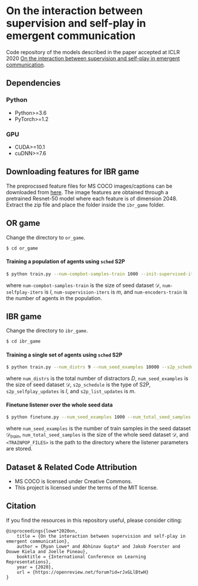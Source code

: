 On the interaction between supervision and self-play in emergent communication
==================================
Code repository of the models described in the paper accepted at ICLR 2020 
[On the interaction between supervision and self-play in emergent communication](https://openreview.net/pdf?id=rJxGLlBtwH "On the interaction between supervision and self-play in emergent communication").

Dependencies
------------------
### Python
* Python>=3.6
* PyTorch>=1.2

### GPU
* CUDA>=10.1
* cuDNN>=7.6


Downloading features for IBR game
-------
The preprocssed feature files for MS COCO images/captions can be downloaded from [here](https://www.google.com). The image features are obtained through a pretrained Resnet-50 model where each feature is of dimension 2048.
Extract the zip file and place the folder inside the `ibr_game` folder.



OR game
------------------
Change the directory to `or_game`.
```bash
$ cd or_game
```

#### Training a population of agents using `sched` S2P
```bash
$ python train.py --num-compbot-samples-train 1000 --init-supervised-iters 5 --num-selfplay-iters 20 --num-supervised-iters 5 --num-iters 100 --num-encoders-train 50
```
where `num-compbot-samples-train` is the size of seed dataset $\mathcal{D}$, `num-selfplay-iters` is $l$, `num-supervision-iters` is $m$, and `num-encoders-train` is the number of agents in the population.


IBR game
------------------
Change the directory to `ibr_game`.

```bash
$ cd ibr_game
```
#### Training a single set of agents using `sched` S2P
```bash
$ python train.py --num_distrs 9 --num_seed_examples 10000 --s2p_schedule sched --s2p_selfplay_updates 50 --s2p_spk_updates 50 --s2p_list_updates 50 --min_list_steps 2000 --min_spk_steps 1000 --max_iters 300
```
where `num_distrs` is the total number of distractors $D$, `num_seed_examples` is the size of seed dataset $\mathcal{D}$, `s2p_schedule` is the type of S2P, `s2p_selfplay_updates` is $l$, and `s2p_list_updates` is $m$.

#### Finetune listener over the whole seed data
```bash
$ python finetune.py --num_seed_examples 1000 --num_total_seed_samples 10000 --num_distrs 9  ----trainpop_files <TRAINPOP_FILES>
```
where `num_seed_examples` is the number of train samples in the seed dataset $\mathcal{D}_{train}$, `num_total_seed_samples` is the size of the whole seed dataset $\mathcal{D}$, and `<TRAINPOP_FILES>` is the path to the directory where the listener parameters are stored.

Dataset & Related Code Attribution
------------------
* MS COCO is licensed under Creative Commons.
* This project is licensed under the terms of the MIT license.



Citation
------------------
If you find the resources in this repository useful, please consider citing:
```
@inproceedings{lowe*2020on,
    title = {On the interaction between supervision and self-play in emergent communication},
    author = {Ryan Lowe* and Abhinav Gupta* and Jakob Foerster and Douwe Kiela and Joelle Pineau},
    booktitle = {International Conference on Learning Representations},
    year = {2020},
    url = {https://openreview.net/forum?id=rJxGLlBtwH}
}
```
